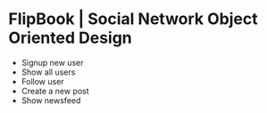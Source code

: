 # FlipBook | Social Network Object Oriented Design

  - Signup new user
  - Show all users
  - Follow user
  - Create a new post
  - Show newsfeed
